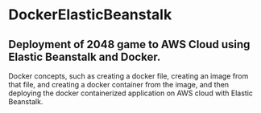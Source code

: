 # DockerElasticBeanstalk

## Deployment of 2048 game to AWS Cloud using Elastic Beanstalk and Docker. 

Docker concepts, such as creating a docker file, creating an image from that file, and creating a docker container from the image, and then deploying the docker containerized application on AWS cloud with Elastic Beanstalk.
